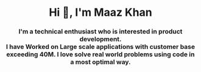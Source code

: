 <h1 align="center">Hi 👋, I'm Maaz Khan</h1>


<h3 align="center">I'm a technical enthusiast who is interested in product development. <br>
  I have Worked on Large scale applications with customer base exceeding 40M.
I love solve real world problems using code in a most optimal way.</h3>





<!---
MdMaazKhan/MdMaazKhan is a ✨ special ✨ repository because its `README.md` (this file) appears on your GitHub profile.
You can click the Preview link to take a look at your changes.
--->
